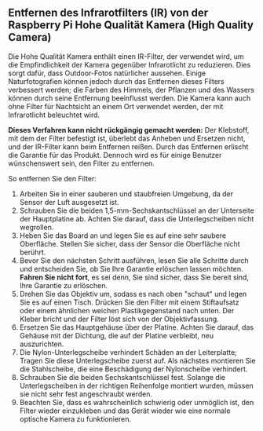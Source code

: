 ## Entfernen des Infrarotfilters (IR) von der Raspberry Pi Hohe Qualität Kamera (High Quality Camera)

Die Hohe Qualität Kamera enthält einen IR-Filter, der verwendet wird, um die Empfindlichkeit der Kamera gegenüber Infrarotlicht zu reduzieren. Dies sorgt dafür, dass Outdoor-Fotos natürlicher aussehen. Einige Naturfotografien können jedoch durch das Entfernen dieses Filters verbessert werden; die Farben des Himmels, der Pflanzen und des Wassers können durch seine Entfernung beeinflusst werden. Die Kamera kann auch ohne Filter für Nachtsicht an einem Ort verwendet werden, der mit Infrarotlicht beleuchtet wird.

**Dieses Verfahren kann nicht rückgängig gemacht werden:** Der Klebstoff, mit dem der Filter befestigt ist, überlebt das Anheben und Ersetzen nicht, und der IR-Filter kann beim Entfernen reißen. Durch das Entfernen erlischt die Garantie für das Produkt. Dennoch wird es für einige Benutzer wünschenswert sein, den Filter zu entfernen.

So entfernen Sie den Filter:
1. Arbeiten Sie in einer sauberen und staubfreien Umgebung, da der Sensor der Luft ausgesetzt ist.
1. Schrauben Sie die beiden 1,5-mm-Sechskantschlüssel an der Unterseite der Hauptplatine ab. Achten Sie darauf, dass die Unterlegscheiben nicht wegrollen.
1. Heben Sie das Board an und legen Sie es auf eine sehr saubere Oberfläche. Stellen Sie sicher, dass der Sensor die Oberfläche nicht berührt.
1. Bevor Sie den nächsten Schritt ausführen, lesen Sie alle Schritte durch und entscheiden Sie, ob Sie Ihre Garantie erlöschen lassen möchten. **Fahren Sie nicht fort**, es sei denn, Sie sind sicher, dass Sie bereit sind, Ihre Garantie zu erlöschen.
1. Drehen Sie das Objektiv um, sodass es nach oben "schaut" und legen Sie es auf einen Tisch. Drücken Sie den Filter mit einem Stiftaufsatz oder einem ähnlichen weichen Plastikgegenstand nach unten. Der Kleber bricht und der Filter löst sich von der Objektivfassung.
1. Ersetzen Sie das Hauptgehäuse über der Platine. Achten Sie darauf, das Gehäuse mit der Dichtung, die auf der Platine verbleibt, neu auszurichten.
1. Die Nylon-Unterlegscheibe verhindert Schäden an der Leiterplatte; Tragen Sie diese Unterlegscheibe zuerst auf. Als nächstes montieren Sie die Stahlscheibe, die eine Beschädigung der Nylonscheibe verhindert.
1. Schrauben Sie die beiden Sechskantschlüssel fest. Solange die Unterlegscheiben in der richtigen Reihenfolge montiert wurden, müssen sie nicht sehr fest angeschraubt werden.
1. Beachten Sie, dass es wahrscheinlich schwierig oder unmöglich ist, den Filter wieder einzukleben und das Gerät wieder wie eine normale optische Kamera zu funktionieren.